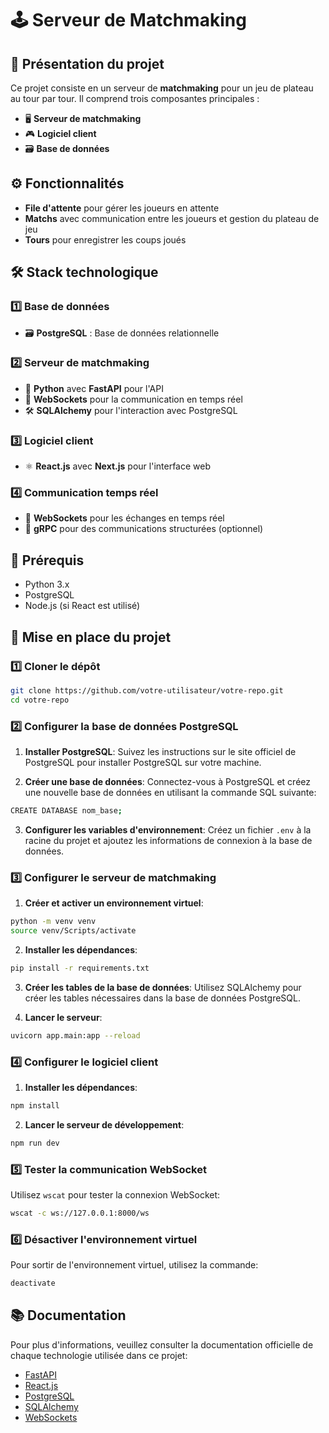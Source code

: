 # 🕹️ Serveur de Matchmaking
## 📜 Présentation du projet

Ce projet consiste en un serveur de **matchmaking** pour un jeu de plateau au tour par tour. Il comprend trois composantes principales :  
- 🖥️ **Serveur de matchmaking**  
- 🎮 **Logiciel client**  
- 🗃️ **Base de données**

## ⚙️ Fonctionnalités

- **File d'attente** pour gérer les joueurs en attente
- **Matchs** avec communication entre les joueurs et gestion du plateau de jeu
- **Tours** pour enregistrer les coups joués

## 🛠️ Stack technologique

### 1️⃣ Base de données  
- 🗃️ **PostgreSQL** : Base de données relationnelle

### 2️⃣ Serveur de matchmaking  
- 🐍 **Python** avec **FastAPI** pour l'API  
- 💬 **WebSockets** pour la communication en temps réel  
- 🛠️ **SQLAlchemy** pour l'interaction avec PostgreSQL

### 3️⃣ Logiciel client  
- ⚛️ **React.js** avec **Next.js** pour l'interface web  

### 4️⃣ Communication temps réel  
- 💬 **WebSockets** pour les échanges en temps réel  
- 📡 **gRPC** pour des communications structurées (optionnel)

## 🚨 Prérequis

- Python 3.x  
- PostgreSQL  
- Node.js (si React est utilisé)  

## 🚀 Mise en place du projet

### 1️⃣ Cloner le dépôt

```bash
git clone https://github.com/votre-utilisateur/votre-repo.git
cd votre-repo
```


### 2️⃣ Configurer la base de données PostgreSQL

1. **Installer PostgreSQL**: Suivez les instructions sur le site officiel de PostgreSQL pour installer PostgreSQL sur votre machine.

2. **Créer une base de données**: Connectez-vous à PostgreSQL et créez une nouvelle base de données en utilisant la commande SQL suivante:

```bash
CREATE DATABASE nom_base;
```


3. **Configurer les variables d'environnement**: Créez un fichier `.env` à la racine du projet et ajoutez les informations de connexion à la base de données.

### 3️⃣ Configurer le serveur de matchmaking

1. **Créer et activer un environnement virtuel**:

```bash
python -m venv venv
source venv/Scripts/activate
```

2. **Installer les dépendances**:

```bash
pip install -r requirements.txt
```

3. **Créer les tables de la base de données**: Utilisez SQLAlchemy pour créer les tables nécessaires dans la base de données PostgreSQL.

4. **Lancer le serveur**:

```bash
uvicorn app.main:app --reload
```

### 4️⃣ Configurer le logiciel client

1. **Installer les dépendances**:

```bash
npm install
```

2. **Lancer le serveur de développement**:

```bash
npm run dev
```

### 5️⃣ Tester la communication WebSocket

Utilisez `wscat` pour tester la connexion WebSocket:

```bash
wscat -c ws://127.0.0.1:8000/ws
```

### 6️⃣ Désactiver l'environnement virtuel

Pour sortir de l'environnement virtuel, utilisez la commande:

```bash
deactivate
```


## 📚 Documentation

Pour plus d'informations, veuillez consulter la documentation officielle de chaque technologie utilisée dans ce projet:

- [FastAPI](https://fastapi.tiangolo.com/)
- [React.js](https://reactjs.org/docs/getting-started.html)
- [PostgreSQL](https://www.postgresql.org/docs/)
- [SQLAlchemy](https://docs.sqlalchemy.org/)
- [WebSockets](https://developer.mozilla.org/en-US/docs/Web/API/WebSockets_API)











